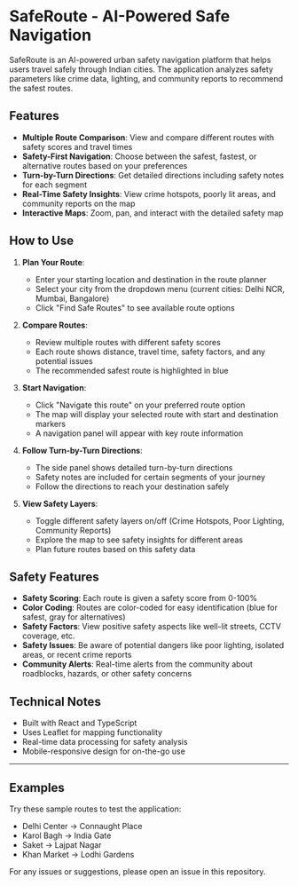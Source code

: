 # SafeRoute - AI-Powered Safe Navigation

SafeRoute is an AI-powered urban safety navigation platform that helps users travel safely through Indian cities. The application analyzes safety parameters like crime data, lighting, and community reports to recommend the safest routes.

## Features

- **Multiple Route Comparison**: View and compare different routes with safety scores and travel times
- **Safety-First Navigation**: Choose between the safest, fastest, or alternative routes based on your preferences
- **Turn-by-Turn Directions**: Get detailed directions including safety notes for each segment
- **Real-Time Safety Insights**: View crime hotspots, poorly lit areas, and community reports on the map
- **Interactive Maps**: Zoom, pan, and interact with the detailed safety map

## How to Use

1. **Plan Your Route**:
   - Enter your starting location and destination in the route planner
   - Select your city from the dropdown menu (current cities: Delhi NCR, Mumbai, Bangalore)
   - Click "Find Safe Routes" to see available route options

2. **Compare Routes**:
   - Review multiple routes with different safety scores
   - Each route shows distance, travel time, safety factors, and any potential issues
   - The recommended safest route is highlighted in blue

3. **Start Navigation**:
   - Click "Navigate this route" on your preferred route option
   - The map will display your selected route with start and destination markers
   - A navigation panel will appear with key route information

4. **Follow Turn-by-Turn Directions**:
   - The side panel shows detailed turn-by-turn directions
   - Safety notes are included for certain segments of your journey
   - Follow the directions to reach your destination safely

5. **View Safety Layers**:
   - Toggle different safety layers on/off (Crime Hotspots, Poor Lighting, Community Reports)
   - Explore the map to see safety insights for different areas
   - Plan future routes based on this safety data

## Safety Features

- **Safety Scoring**: Each route is given a safety score from 0-100%
- **Color Coding**: Routes are color-coded for easy identification (blue for safest, gray for alternatives)
- **Safety Factors**: View positive safety aspects like well-lit streets, CCTV coverage, etc.
- **Safety Issues**: Be aware of potential dangers like poor lighting, isolated areas, or recent crime reports
- **Community Alerts**: Real-time alerts from the community about roadblocks, hazards, or other safety concerns

## Technical Notes

- Built with React and TypeScript
- Uses Leaflet for mapping functionality
- Real-time data processing for safety analysis
- Mobile-responsive design for on-the-go use

---

## Examples

Try these sample routes to test the application:

- Delhi Center → Connaught Place
- Karol Bagh → India Gate 
- Saket → Lajpat Nagar
- Khan Market → Lodhi Gardens

For any issues or suggestions, please open an issue in this repository.